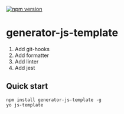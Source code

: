 
[![npm version](https://badge.fury.io/js/generator-js-template.svg)](https://www.npmjs.com/package/generator-js-template)

# generator-js-template

1. Add git-hooks
2. Add formatter
3. Add linter
4. Add jest

## Quick start

```
npm install generator-js-template -g
yo js-template
```
